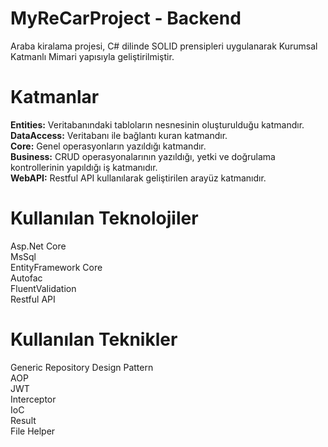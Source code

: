 # **MyReCarProject - Backend**
Araba kiralama projesi, C# dilinde SOLID prensipleri uygulanarak Kurumsal Katmanlı Mimari yapısıyla geliştirilmiştir.

# Katmanlar
**Entities:** Veritabanındaki tabloların nesnesinin oluşturulduğu katmandır.<br>
**DataAccess:** Veritabanı ile bağlantı kuran katmandır.<br>
**Core:** Genel operasyonların yazıldığı katmandır.<br>
**Business:** CRUD operasyonalarının yazıldığı, yetki ve doğrulama kontrollerinin yapıldığı iş katmanıdır.<br>
**WebAPI:** Restful API kullanılarak geliştirilen arayüz katmanıdır.<br>

# Kullanılan Teknolojiler
Asp.Net Core<br>
MsSql<br>
EntityFramework Core<br>
Autofac<br>
FluentValidation<br>
Restful API<br>

# Kullanılan Teknikler
Generic Repository Design Pattern<br>
AOP<br>
JWT<br>
Interceptor<br>
IoC<br>
Result<br>
File Helper<br>

